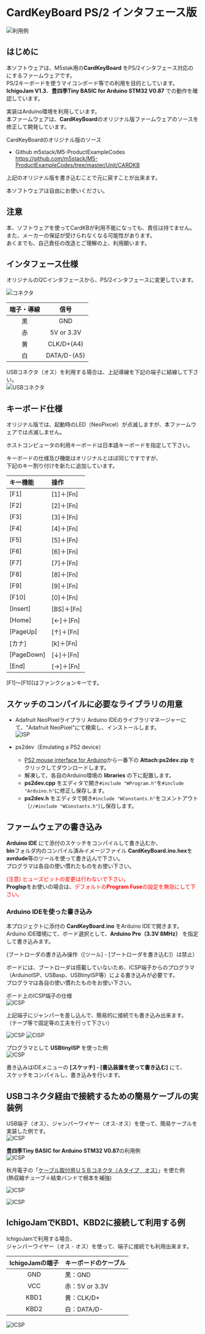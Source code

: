 # CardKeyBoard PS/2 インタフェース版

![利用例](./image/top.jpg)  

## はじめに
本ソフトウェアは、M5stak用の**CardKeyBoard** をPS/2インタフェース対応のにするファームウェアです。  
PS/2キーボードを使うマイコンボード等での利用を目的としています。  
**IchigoJam V1.3**、**豊四季Tiny BASIC for Arduino STM32 V0.87** での動作を確認しています。  

実装はArduino環境を利用しています。  
本ファームウェアは、**CardKeyBoard**のオリジナル版ファームウェアのソースを修正して開発しています。

CardKeyBoardのオリジナル版のソース  
- Github m5stack/M5-ProductExampleCodes  
https://github.com/m5stack/M5-ProductExampleCodes/tree/master/Unit/CARDKB

上記のオリジナル版を書き込むことで元に戻すことが出来ます。

本ソフトウェアは自由にお使いください。  


## 注意
本、ソフトウェアを使ってCardKBが利用不能になっても、責任は持てません。  
また、メーカーの保証が受けられなくなる可能性があります。  
あくまでも、自己責任の改造とご理解の上、利用願います。  

## インタフェース仕様
オリジナルのI2Cインタフェースから、PS/2インタフェースに変更しています。

![コネクタ](./image/02.png)  

|端子・導線|  信号  |
|:--:|:--:|
|黒   |GND  |
|赤   |5V or 3.3V  |
|黄   |CLK/D+(A4)  |
|白   |DATA/D-(A5) |

USBコネクタ（オス）を利用する場合は、上記導線を下記の端子に結線して下さい。  
![USBコネクタ](./image/04.png)  

## キーボード仕様
オリジナル版では、起動時のLED（NeoPixcel）が点滅しますが、本ファームウェアでは点滅しません。  

ホストコンピュータの利用キーボードは日本語キーボードを指定して下さい。  

キーボードの仕様及び機能はオリジナルとほぼ同じですですが、  
下記のキー割り付けを新たに追加しています。  

|キー機能|  操作  |
|:--|:--|
|[F1]|[1]＋[Fn]
|[F2]|[2]＋[Fn]
|[F3]|[3]＋[Fn]
|[F4]|[4]＋[Fn]
|[F5]|[5]＋[Fn]
|[F6]|[6]＋[Fn]
|[F7]|[7]＋[Fn]
|[F8]|[8]＋[Fn]
|[F9]|[9]＋[Fn]
|[F10]|[0]＋[Fn]
|[Insert]|[BS]＋[Fn]
|[Home]	|[←]＋[Fn]
|[PageUp]|[↑]＋[Fn]
|[カナ]	|[k]＋[Fn]
|[PageDown]	|[↓]＋[Fn]
|[End]|[→]＋[Fn]

[F1]～[F10]はファンクションキーです。  


## スケッチのコンパイルに必要なライブラリの用意
- Adafruit NeoPixelライブラリ
Arduino IDEのライブラリマネージャーにて、"Adafruit NeoPixel"にて検索し、インストールします。  
![ISP](./image/09.png)  

- ps2dev（Emulating a PS2 device）  
    - [PS2 mouse interface for Arduino](http://playground.arduino.cc/ComponentLib/Ps2mouse)から一番下の **Attach:ps2dev.zip** をクリックしてダウンロードします。  
    - 解凍して、各自のArduino環境の **libraries** の下に配置します。  
    - **ps2dev.cpp** をエディタで開き`#include "WProgram.h"`を`#include "Arduino.h"`に修正し保存します。
    - **ps2dev.h** をエディタで開き`#include "WConstants.h"`をコメントアウト（`//#include "WConstants.h"`)し保存します。

## ファームウェアの書き込み
**Arduino IDE** にて添付のスケッチをコンパイルして書き込むか、  
**bin**フォルダ内のコンパイル済みイメージファイル **CardKeyBoard.ino.hex**を  
**avrdude**等のツールを使って書き込んで下さい。  
プログラマは各自の使い慣れたものをお使い下さい。  

<font color="red">(注意) ヒューズビットの変更は行わないで下さい。</font>    
**ProgIsp**をお使いの場合は、<font color=red>デフォルトの**Program Fuse**の設定を無効にして下さい。</font>  

### Arduino IDEを使った書き込み  
本プロジェクトに添付の **CardKeyBoard.ino** をArduino IDEで開きます。  
Arduino IDE環境にて、ボード選択として、**Arduino Pro（3.3V 8MHz）** を指定して書き込みます。  

(ブートローダの書き込み操作（[ツール] - [ブートローダを書き込む]）は禁止）</font>
 
ボードには、ブートローダは搭載していないため、ICSP端子からのプログラマ（ArduinoISP、USBasp、USBtinyISP等）による書き込みが必要です。  
プログラマは各自の使い慣れたものをお使い下さい。  

ボード上のICSP端子の仕様  
![ICSP](./image/01.png)  

上記端子にジャンパーを差し込んで、簡易的に接続でも書き込み出来ます。  
（テープ等で固定等の工夫を行って下さい）

![ICSP](./image/06.jpg) ![CISP](./image/08.jpg)  

プログラマとして **USBtinyISP** を使った例  
![ICSP](./image/07.jpg)  

書き込みはIDEメニューの **[スケッチ] - [書込装置を使って書き込む]** にて、  
スケッチをコンパイルし、書き込みを行います。  

## USBコネクタ経由で接続するための簡易ケーブルの実装例  

USB端子（オス）、ジャンパーワイヤー（オス-オス）を使って、簡易ケーブルを実装した例です。  
![ICSP](./image/10.jpg)

**豊四季Tiny BASIC for Arduino STM32 V0.87**の利用例  
![ICSP](./image/11.jpg)

秋月電子の「[ケーブル取付用ＵＳＢコネクタ（Ａタイプ　オス）](http://akizukidenshi.com/catalog/g/gC-07664/)」を使た例  
(熱収縮チューブ＋結束バンドで根本を補強)  

![ICSP](./image/14.jpg)  

![ICSP](./image/15.jpg)  


## IchigoJamでKBD1、KBD2に接続して利用する例

IchigoJamで利用する場合、  
ジャンパーワイヤー（オス - オス）を使って、端子に接続でも利用出来ます。  

|IchigoJamの端子|  キーボードのケーブル  |
|:--:|:--|
|GND|黒：GND
|VCC|赤：5V or 3.3V
|KBD1|黄：CLK/D+
|KBD2|白：DATA/D-

![ICSP](./image/12.jpg)
